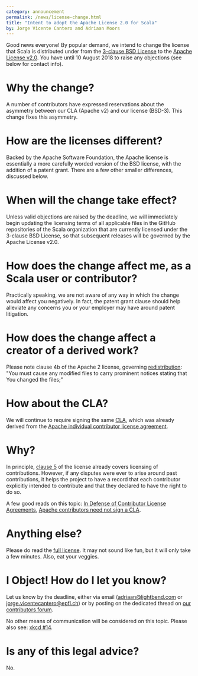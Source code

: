 ```yaml
---
category: announcement
permalink: /news/license-change.html
title: "Intent to adopt the Apache License 2.0 for Scala"
by: Jorge Vicente Cantero and Adriaan Moors
---
```


Good news everyone! By popular demand, we intend to change the license that Scala is distributed under
from the [3-clause BSD License](https://github.com/scala/scala/blob/2.13.x/LICENSE) to the [Apache License v2.0](https://www.apache.org/licenses/LICENSE-2.0.html).
You have until 10 August 2018 to raise any objections (see below for contact info).

# Why the change?
A number of contributors have expressed reservations about the asymmetry between our CLA (Apache v2) and our license (BSD-3).
This change fixes this asymmetry.

# How are the licenses different?
Backed by the Apache Software Foundation, the Apache license is essentially a more carefully worded version of the BSD license, with the addition of a patent grant.
There are a few other smaller differences, discussed below.

# When will the change take effect?
Unless valid objections are raised by the deadline, we will immediately begin updating the licensing terms of all applicable files in the
GitHub repositories of the Scala organization that are currently licensed under the 3-clause BSD License,
so that subsequent releases will be governed by the Apache License v2.0.

# How does the change affect me, as a Scala user or contributor?
Practically speaking, we are not aware of any way in which the change would affect you negatively.
In fact, the patent grant clause should help alleviate any concerns you or your employer may have around patent litigation.

# How does the change affect a creator of a derived work?
Please note clause 4b of the Apache 2 license, governing [redistribution](https://www.apache.org/licenses/LICENSE-2.0.html#redistribution):
"You must cause any modified files to carry prominent notices stating that You changed the files;"

# How about the CLA?
We will continue to require signing the same [CLA](https://www.lightbend.com/contribute/cla/scala/current), which was already derived from
the [Apache individual contributor license agreement](https://www.apache.org/licenses/icla.pdf).

# Why?
In principle, [clause 5](https://www.apache.org/licenses/LICENSE-2.0.html#contributions) of the license already covers licensing of contributions.
However, if any disputes were ever to arise around past contributions, it helps the project to have a record that each contributor
explicitly intended to contribute and that they declared to have the right to do so.

A few good reads on this topic: [
In Defense of Contributor License Agreements](https://julien.ponge.org/blog/in-defense-of-contributor-license-agreements/), [Apache contributors need not sign a CLA](https://apetro.ghost.io/apache-contributors-no-cla/).

# Anything else?
Please do read the [full license](https://www.apache.org/licenses/LICENSE-2.0.html). It may not sound like fun, but it will only take a few minutes.
Also, eat your veggies.

# I Object! How do I let you know?
Let us know by the deadline, either via email (adriaan@lightbend.com or jorge.vicentecantero@epfl.ch) or by posting on the dedicated thread
on [our contributors forum](https://contributors.scala-lang.org/t/moving-to-the-apache-v2-0-license/1859).

No other means of communication will be considered on this topic. Please also see: [xkcd #14](https://xkcd.com/14/).

# Is any of this legal advice?
No.
